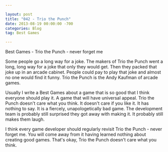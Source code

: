 ```yaml
---

layout: post  
title: "042 - Trio the Punch"  
date: 2013-08-19 00:00:00 -700  
categories: Blog  
tag: Best Games

---
```


Best Games - Trio the Punch - never forget me  
  
Some people go a long way for a joke. The makers of Trio the Punch went a long, long way for a joke that only they would get. Then they packed that joke up in an arcade cabinet. People could pay to play that joke and almost no one would find it funny. Trio the Punch is the Andy Kaufman of arcade games.   
  
Usually I write a Best Games about a game that is so good that I think everyone should play it. A game that will have universal appeal. Trio the Punch doesn't care what you think. It doesn't care if you like it. It has nothing to say. It is a fiercely, unapologetically bad game. The development team is probably still surprised they got away with making it. It probably still makes them laugh.   
  
I think every game developer should regularly revisit Trio the Punch - never forget me. You will come away from it having learned nothing about creating good games. That's okay, Trio the Punch doesn't care what you think.